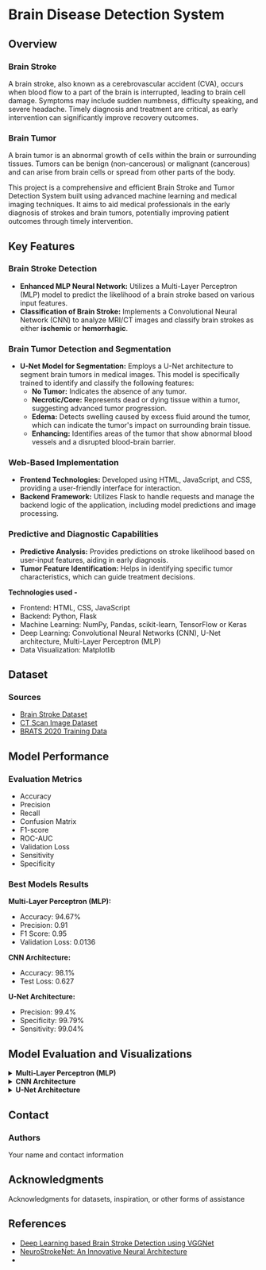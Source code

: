 # Brain Disease Detection System

## Overview
### Brain Stroke
A brain stroke, also known as a cerebrovascular accident (CVA), occurs when blood flow to a part of the brain is interrupted, leading to brain cell damage. Symptoms may include sudden numbness, difficulty speaking, and severe headache. Timely diagnosis and treatment are critical, as early intervention can significantly improve recovery outcomes.

### Brain Tumor
A brain tumor is an abnormal growth of cells within the brain or surrounding tissues. Tumors can be benign (non-cancerous) or malignant (cancerous) and can arise from brain cells or spread from other parts of the body.

This project is a comprehensive and efficient Brain Stroke and Tumor Detection System built using advanced machine learning and medical imaging techniques. It aims to aid medical professionals in the early diagnosis of strokes and brain tumors, potentially improving patient outcomes through timely intervention.

## Key Features
### Brain Stroke Detection 
- **Enhanced MLP Neural Network:** Utilizes a Multi-Layer Perceptron (MLP) model to predict the likelihood of a brain stroke based on various input features.
- **Classification of Brain Stroke:** Implements a Convolutional Neural Network (CNN) to analyze MRI/CT images and classify brain strokes as either **ischemic** or **hemorrhagic**.
  
### Brain Tumor Detection and Segmentation 
- **U-Net Model for Segmentation:** Employs a U-Net architecture to segment brain tumors in medical images. This model is specifically trained to identify and classify the following features:
    - **No Tumor:** Indicates the absence of any tumor.
    - **Necrotic/Core:** Represents dead or dying tissue within a tumor, suggesting advanced tumor progression.
    - **Edema:** Detects swelling caused by excess fluid around the tumor, which can indicate the tumor's impact on surrounding brain tissue.
    - **Enhancing:** Identifies areas of the tumor that show abnormal blood vessels and a disrupted blood-brain barrier.

### Web-Based Implementation
- **Frontend Technologies:** Developed using HTML, JavaScript, and CSS, providing a user-friendly interface for interaction.
- **Backend Framework:** Utilizes Flask to handle requests and manage the backend logic of the application, including model predictions and image processing.

### Predictive and Diagnostic Capabilities
- **Predictive Analysis:** Provides predictions on stroke likelihood based on user-input features, aiding in early diagnosis.
- **Tumor Feature Identification:** Helps in identifying specific tumor characteristics, which can guide treatment decisions.
  
**Technologies used -** 
 - Frontend: HTML, CSS, JavaScript
 - Backend: Python, Flask
 - Machine Learning: NumPy, Pandas, scikit-learn, TensorFlow or Keras
 - Deep Learning: Convolutional Neural Networks (CNN), U-Net architecture, Multi-Layer Perceptron (MLP)
 - Data Visualization: Matplotlib 

## Dataset
### Sources
- <a href="https://www.kaggle.com/code/alphajr7/95-accuracy/input?select=brains_Stroke_final+-+brains_Stroke_final.csv" target="_blank">Brain Stroke Dataset</a>
- <a href="https://www.kaggle.com/datasets/noshintasnia/brain-stroke-prediction-ct-scan-image-dataset/data" target="_blank">CT Scan Image Dataset</a>
- <a href="https://www.kaggle.com/datasets/awsaf49/brats2020-training-data" target="_blank">BRATS 2020 Training Data</a>
 
## Model Performance
### Evaluation Metrics
- Accuracy
- Precision
- Recall
- Confusion Matrix
- F1-score
- ROC-AUC
- Validation Loss
- Sensitivity
- Specificity
  
### Best Models Results
**Multi-Layer Perceptron (MLP):**
- Accuracy: 94.67%
- Precision: 0.91
- F1 Score: 0.95
- Validation Loss: 0.0136
  
**CNN Architecture:**
- Accuracy: 98.1%
- Test Loss: 0.627
  
**U-Net Architecture:**
- Precision: 99.4%
- Specificity: 99.79%
- Sensitivity: 99.04%
  
## Model Evaluation and Visualizations
<details>
  <summary><b>Multi-Layer Perceptron (MLP)</b></summary>
  
  <p>Confusion Matrix:</p>
  <img src="stats_images/confusion_matrix.png" alt="drawing" width="500"/>

  <p>Precision-Recall Curve:</p>
  <img src="stats_images/precision_recall.png" alt="drawing" width="500"/>

  <p>ROC-AUC Curve:</p>
  <img src="stats_images/ROC-AUC.png" alt="drawing" width="500"/>
</details>

<details>
  <summary><b>CNN Architecture</b></summary>
  
  <p>Data Distribution:</p>
  <img src="stats_images/distrCNN.png" alt="drawing" width="500"/>

  <p>Accuracy VS Epoch:</p>
  <img src="stats_images/accuracyVSepoch.png" alt="drawing" width="500"/>

  <p>Loss VS Epoch:</p>
  <img src="stats_images/LossVSEpoch.png" alt="drawing" width="500"/>
</details>

<details>
  <summary><b>U-Net Architecture</b></summary> 
    <p>Data Distribution:</p>
    <img src="stats_images/distrU-net.png" alt="drawing" width="500"/>

    <p>Accuracy Graph:</p>
    <img src="stats_images/accuracyU-net.png" alt="drawing" width="500"/>

    <p>Predicted VS Original Segmentation:</p> 
    <img src="stats_images/outputU-net.png" alt="drawing" width="500"/>
</details>

## Contact
### Authors
Your name and contact information
## Acknowledgments
Acknowledgments for datasets, inspiration, or other forms of assistance

## References
- <a href='https://wseas.com/journals/bab/2023/a425108-017(2023).pdf'>Deep Learning based Brain Stroke Detection using VGGNet</a>
- <a href='https://www.kaggle.com/code/noshintasnia/neurostrokenet-an-innovative-neural-architecture'>NeuroStrokeNet: An Innovative Neural Architecture</a>
- 

